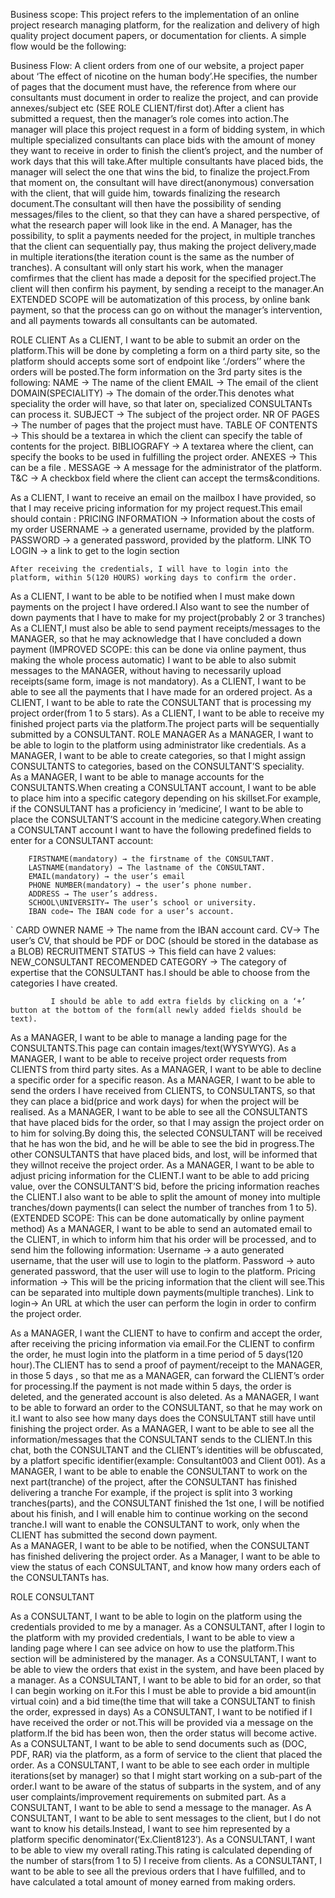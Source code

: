 Business scope:
This project refers to the implementation of an online project research managing platform, for the realization and delivery of high quality project document papers, or documentation for clients.
A simple flow would be the following:

Business Flow:
A client orders from one of our website, a project paper about ‘The effect of nicotine on the human body’.He specifies, the number of pages that the document must have, the reference from where our consultants must document in order to realize the project, and can provide annexes/subject etc (SEE ROLE CLIENT/first dot).After a client has submitted a request, then the manager’s role comes into action.The manager will place this project request in a form of bidding system, in which multiple specialized consultants can place bids with the amount of money they want to receive in order to finish the client’s project, and the number of work days that this will take.After multiple consultants have placed bids, the manager will select the one that wins the bid, to finalize the project.From that moment on, the consultant will have direct(anonymous) conversation with the client, that will guide him, towards finalizing the research document.The consultant will then have the possibility of  sending messages/files to the client, so that they can have a shared perspective, of what the research paper will look like in the end. A Manager, has the possibility, to split a payments needed for the project, in multiple tranches that the client can sequentially pay, thus making the project delivery,made in multiple iterations(the iteration count is the same as the number of tranches). A consultant will only start his work, when the manager comfirmes that the client has made a deposit for the specified project.The client will then confirm his payment, by sending a receipt to the manager.An EXTENDED SCOPE will be automatization of this process, by online bank payment, so that the process can go on without the manager’s intervention, and all payments towards all consultants can be automated.

ROLE CLIENT
As a CLIENT, I want to be able to submit an order on the platform.This will be done by completing a form on a third party site, so the platform should accepts some sort of endpoint like ‘./orders’’ where the orders will be posted.The form information on the 3rd party sites is the following:
NAME → The name of the client
EMAIL → The email of the client
DOMAIN(SPECIALITY) → The domain of the order.This denotes what speciality the order will have, so that later on, specialized CONSULTANTs can process it.
SUBJECT →  The subject of the project order.
NR OF PAGES → The number of pages that the project must have.
TABLE OF CONTENTS → This should be a textarea in which the client can specify the table of contents for the project.
BIBLIOGRAFY → A textarea where the client, can specify the books to be used in fulfilling the project order.
ANEXES → This can be a file .
MESSAGE → A message for the administrator of the platform.
T&C → A checkbox field where the client can accept the terms&conditions.

As a CLIENT, I want to receive an email on the mailbox I have provided, so that I may receive pricing information for my project request.This email should contain :
	PRICING INFORMATION → Information about the costs of my order
	USERNAME → a generated username, provided by the platform.
	PASSWORD → a generated password, provided by the platform.
	LINK TO LOGIN → a link to get to the login section
	
	After receiving the credentials, I will have to login into the platform, within 5(120 HOURS) working days to confirm the order.
As a CLIENT, I want to be able to be notified when I must make down payments on the project I have ordered.I Also want to see the number of down payments that I have to make for my project(probably 2 or 3 tranches)
As a CLIENT,I must also be able to send payment receipts/messages to the MANAGER, so that he may acknowledge that I have concluded a down payment (IMPROVED SCOPE: this can be done via online payment, thus making the whole process automatic) I want to be able to also submit messages to the MANAGER, without having to necessarily upload receipts(same form, image is not mandatory).
As a CLIENT, I want to be able to see all the payments that I have made for an ordered project.
As a CLIENT, I want to be able to rate the CONSULTANT that is processing my project order(from 1 to 5 stars).
As a CLIENT, I want to be able to receive my finished project parts via the platform.The project parts will be sequentially submitted by a CONSULTANT.
ROLE MANAGER
As a MANAGER, I want to be able to login to the platform using administrator like credentials.
As a MANAGER, I want to be able to create categories, so that I might assign CONSULTANTS to categories, based on the CONSULTANT’S speciality.	
As a MANAGER, I want to be able to manage accounts for the CONSULTANTS.When creating a CONSULTANT account, I want to be able to place him into a specific category depending on his skillset.For example, if the CONSULTANT has a proficiency in ‘medicine’, I want to be able to place the CONSULTANT’S account in the medicine category.When creating a CONSULTANT account I want to have the following predefined fields to enter for a CONSULTANT account:
	
		FIRSTNAME(mandatory) → the firstname of the CONSULTANT.
		LASTNAME(mandatory) → The lastname of the CONSULTANT.
		EMAIL(mandatory) → the user’s email
		PHONE NUMBER(mandatory) → the user’s phone number.
		ADDRESS → The user’s address.
		SCHOOL\UNIVERSITY→ The user’s school or university.
		IBAN code→ The IBAN code for a user’s account.
`		CARD OWNER NAME → The name from the IBAN account card.
            CV→ The user’s CV, that should be PDF or DOC (should be stored in the database as a BLOB)
		RECRUITMENT STATUS → This field can have 2 values:
							NEW_CONSULTANT
							RECOMENDED
		CATEGORY → The category of expertise that the CONSULTANT has.I should be able to choose from the categories I have created.
		
             I should be able to add extra fields by clicking on a ‘+’ button at the bottom of the form(all newly added fields should be text).
As a MANAGER, I want to be able to manage a landing page for the CONSULTANTS.This page can contain images/text(WYSYWYG).
As a MANAGER, I want to be able to receive project order requests from CLIENTS from third party sites.
As a MANAGER, I want to be able to decline a specific order for a specific reason.
As a MANAGER, I want to be able to send the orders I have received from CLIENTS, to CONSULTANTS, so that they can place a bid(price and work days) for when the project will be realised.
As a MANAGER, I want to be able to see all the CONSULTANTS that have placed bids for the order, so that I may assign the project order on to him for solving.By doing this, the selected CONSULTANT will be received that he has won the bid, and he will be able to see the bid in progress.The other CONSULTANTS that have placed bids, and lost, will be informed that they willnot receive the project order.
As a MANAGER, I want to be able to adjust pricing information for the CLIENT.I want to be able to add pricing value, over the CONSULTANT’S bid, before the pricing information reaches the CLIENT.I also want to be able to split the amount of money into multiple tranches/down payments(I can select the number of tranches from 1 to 5).(EXTENDED SCOPE: This can be done automatically by online payment method)
As a MANAGER, I want to be able to send an automated email to the CLIENT, in which to inform him that his order will be processed, and to send him the following information:
Username → a auto generated username, that the user will use to login to the platform.
Password → auto generated password, that the user will use to login to the platform.
Pricing information → This will be the pricing information that the client will see.This can be separated into multiple down payments(multiple tranches).
Link to login→ An URL at which the user can perform the login in order to confirm the project order.

As a MANAGER, I want the CLIENT to have to confirm and accept the order, after receiving the pricing information via email.For the CLIENT to confirm the order, he must login into the platform in a time period of 5 days(120 hour).The CLIENT has to send a proof of payment/receipt to the MANAGER, in those 5 days , so that me as a MANAGER, can forward the CLIENT’s order for processing.If the payment is not made within 5 days, the order is deleted, and the generated account is also deleted.
As a MANAGER, I want to be able to forward an order to the CONSULTANT, so that he may work on it.I want to also see how many days does the CONSULTANT still have until finishing the project order.
As a MANAGER, I want to be able to see all the information/messages that the CONSULTANT sends to the CLIENT.In this chat, both the CONSULTANT and the CLIENT’s identities will be obfuscated, by a platfort specific identifier(example: Consultant003 and Client 001).
As a MANAGER, I want to be able to enable the CONSULTANT to work on the next part(tranche) of the project, after the CONSULTANT has finished delivering a tranche 
For example, if the project is split into 3 working tranches(parts), and the CONSULTANT finished the 1st one, I will be notified about his finish, and I will enable him to continue working on the second tranche.I will want to enable the CONSULTANT to work, only when the CLIENT has submitted the second down payment.	
As a MANAGER, I want to be able to be notified, when the CONSULTANT has finished delivering the project order.
As a Manager, I want to be able to view the status of each CONSULTANT, and know how many orders each of the CONSULTANTs has.

ROLE CONSULTANT

As a CONSULTANT, I want to be able to login on the platform using the credentials provided to me by a manager.
As a CONSULTANT, after I login to the platform with my provided credentials, I want to be able to view a landing page where I can see advice on how to use the platform.This section will be administered by the manager.
As a CONSULTANT, I want to be able to view the orders that exist in the system, and have been placed by a manager.
As a CONSULTANT, I want to be able to bid for an order, so that I can begin working on it.For this I must be  able to provide a bid amount(in virtual coin) and a bid time(the time that will take a CONSULTANT to finish the order, expressed in days)
As a CONSULTANT, I want to be notified if I have received the order or not.This will be provided via a message on the platform.If the bid has been won, then the order status will become active.
As a CONSULTANT, I want to be able to send documents such as (DOC, PDF, RAR) via the platform, as a form of service to the client that placed the order.
As a CONSULTANT, I want to be able to see each order in multiple iterations(set by manager) so that I might start working on a sub-part of the order.I want to be aware of the status of subparts in the system, and of any user complaints/improvement requirements on submited part.
As a CONSULTANT, I want to be able to send a message to the manager.
As A CONSULTANT, I want to be able to sent messages to the client, but I do not want to know his details.Instead, I want to see him represented by a platform specific denominator(‘Ex.Client8123’).
As a CONSULTANT, I want to be able to view my overall rating.This rating is calculated depending of the number of stars(from 1 to 5) I receive from clients.
As a CONSULTANT, I want to be able to see all the previous orders that I have fulfilled, and to have calculated a total amount of money earned from making orders.
	
